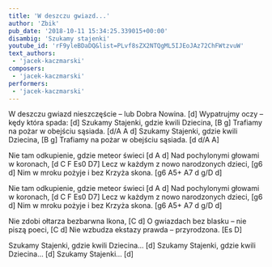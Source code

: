 ```yaml
---
title: 'W deszczu gwiazd...'
author: 'Zbik'
pub_date: '2018-10-11 15:34:25.339015+00:00'
disambig: 'Szukamy stajenki'
youtube_id: 'rF9yleBDaDQ&list=PLvf8sZX2NTQgML5IJEoJAz72ChFWtzvuW'
text_authors:
 - 'jacek-kaczmarski'
composers:
 - 'jacek-kaczmarski'
performers:
 - 'jacek-kaczmarski'
---
```


W deszczu gwiazd nieszczęście – lub Dobra Nowina. [d]
Wypatrujmy oczy – kędy która spada: [d]
Szukamy Stajenki, gdzie kwili Dziecina, [B g]
Trafiamy na pożar w obejściu sąsiada. [d/A A d]
Szukamy Stajenki, gdzie kwili Dziecina, [B g]
Trafiamy na pożar w obejściu sąsiada. [d d/A A]

Nie tam odkupienie, gdzie meteor świeci [d A d]
Nad pochylonymi głowami w koronach, [d C F Es0 D7]
Lecz w każdym z nowo narodzonych dzieci, [g6 d]
Nim w mroku pożyje i bez Krzyża skona. [g6 A5+ A7 d g/D d]

Nie tam odkupienie, gdzie meteor świeci [d A d]
Nad pochylonymi głowami w koronach, [d C F Es0 D7]
Lecz w każdym z nowo narodzonych dzieci, [g6 d]
Nim w mroku pożyje i bez Krzyża skona. [g6 A5+ A7 d g/D d]

Nie zdobi ołtarza bezbarwna Ikona, [C d]
O gwiazdach bez blasku – nie piszą poeci, [C d]
Nie wzbudza ekstazy prawda – przyrodzona. [Es D]

Szukamy Stajenki, gdzie kwili Dziecina… [d]
Szukamy Stajenki, gdzie kwili Dziecina… [d]
Szukamy Stajenki… [d]
